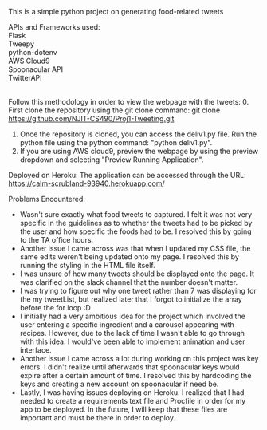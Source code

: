 This is a simple python project on generating food-related tweets

APIs and Frameworks used: <br />
Flask <br />
Tweepy<br />
python-dotenv <br />
AWS Cloud9 <br />
Spoonacular API <br />
TwitterAPI <br /> <br />


Follow this methodology in order to view the webpage with the tweets:
0. First clone the repository using the git clone command: git clone https://github.com/NJIT-CS490/Proj1-Tweeting.git
1. Once the repository is cloned, you can access the deliv1.py file. Run the python file using the python command: "python deliv1.py". 
2. If you are using AWS cloud9, preview the webpage by using the preview dropdown and selecting "Preview Running Application".

Deployed on Heroku:
The application can be accessed through the URL: https://calm-scrubland-93940.herokuapp.com/

Problems Encountered:
- Wasn't sure exactly what food tweets to captured. I felt it was not very specific in the guidelines as to whether the tweets had to be picked by the user and how specific the foods had to be. I resolved this by going to the TA office hours.
- Another issue I came across was that when I updated my CSS file, the same edits weren't being updated onto my page. I resolved this by running the styling in the HTML file itself.
- I was unsure of how many tweets should be displayed onto the page. It was clarified on the slack channel that the number doesn't matter.
- I was trying to figure out why one tweet rather than 7 was displaying for the my tweetList, but realized later that I forgot to initialize the array before the for loop :D
- I initially had a very ambitious idea for the project which involved the user entering a specific ingredient and a carousel appearing with recipes. However, due to the lack of time I wasn't able to go through with this idea. I would've been able to implement animation and user interface.
- Another issue I came across a lot during working on this project was key errors. I didn't realize until afterwards that spoonacular keys would expire after a certain amount of time. I resolved this by hardcoding the keys and creating a new account on spoonacular if need be.
- Lastly, I was having issues deploying on Heroku. I realized that I had needed to create a requirements text file and Procfile in order for my app to be deployed. In the future, I will keep that these files are important and must be there in order to deploy.